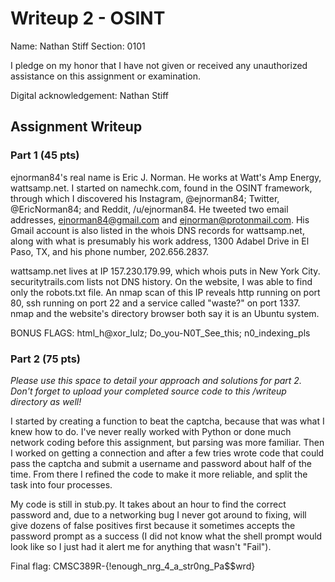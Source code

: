 # Writeup 2 - OSINT

Name: Nathan Stiff
Section: 0101

I pledge on my honor that I have not given or received any unauthorized assistance on this assignment or examination.

Digital acknowledgement: Nathan Stiff

## Assignment Writeup

### Part 1 (45 pts)

ejnorman84's real name is Eric J. Norman. He works at Watt's Amp Energy, wattsamp.net. I started on namechk.com, found in the OSINT framework, through which I discovered his Instagram, @ejnorman84; Twitter, @EricNorman84; and Reddit, /u/ejnorman84. He tweeted two email addresses, ejnorman84@gmail.com and ejnorman@protonmail.com. His Gmail account is also listed in the whois DNS records for wattsamp.net, along with what is presumably his work address, 1300 Adabel Drive in El Paso, TX, and his phone number, 202.656.2837.

wattsamp.net lives at IP 157.230.179.99, which whois puts in New York City. securitytrails.com lists not DNS history. On the website, I was able to find only the robots.txt file. An nmap scan of this IP reveals http running on port 80, ssh running on port 22 and a service called "waste?" on port 1337. nmap and the website's directory browser both say it is an Ubuntu system.

BONUS FLAGS: html_h@xor_lulz; Do_you-N0T_See_this; n0_indexing_pls

### Part 2 (75 pts)

*Please use this space to detail your approach and solutions for part 2. Don't forget to upload your completed source code to this /writeup directory as well!*

I started by creating a function to beat the captcha, because that was what I knew how to do. I've never really worked with Python or done much network coding before this assignment, but parsing was more familiar. Then I worked on getting a connection and after a few tries wrote code that could pass the captcha and submit a username and password about half of the time. From there I refined the code to make it more reliable, and split the task into four processes.

My code is still in stub.py. It takes about an hour to find the correct password and, due to a networking bug I never got around to fixing, will give dozens of false positives first because it sometimes accepts the password prompt as a success (I did not know what the shell prompt would look like so I just had it alert me for anything that wasn't "Fail").

Final flag: CMSC389R-{!enough_nrg_4_a_str0ng_Pa$$wrd}
